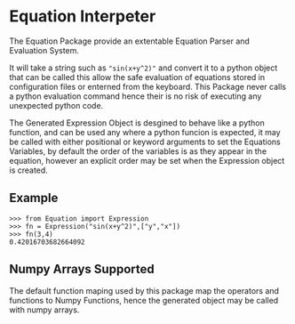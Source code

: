 Equation Interpeter
===================
The Equation Package provide an extentable Equation Parser and Evaluation System.

It will take a string such as `"sin(x+y^2)"` and convert it to a python object that can be called
this allow the safe evaluation of equations stored in configuration files or enterned from the 
keyboard. This Package never calls a python evaluation command hence their is no risk of executing
any unexpected python code.

The Generated Expression Object is desgined to behave like a python function, and can be used any where
a python funcion is expected, it may be called with either positional or keyword arguments to set the
Equations Variables, by default the order of the variables is as they appear in the equation, however
an explicit order may be set when the Expression object is created.

Example
-------

	>>> from Equation import Expression
	>>> fn = Expression("sin(x+y^2)",["y","x"])
	>>> fn(3,4)
	0.42016703682664092

Numpy Arrays Supported
----------------------

The default function maping used by this package map the operators and functions to Numpy Functions, hence the generated object may be called with
numpy arrays.